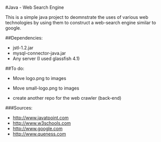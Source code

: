 #Java - Web Search Engine

This is a simple java project to deomnstrate the uses of various web technologies by using them to construct a web-search engine similar to google.

##Dependencies:
+ jstl-1.2.jar
+ mysql-connector-java.jar
+ Any server (I used glassfish 4.1)

##To do:
+ Move logo.png to images
+ Move small-logo.png to images

+ create another repo for the web crawler (back-end)
 

###Sources:
+ http://www.javatpoint.com
+ http://www.w3schools.com
+ http://www.google.com
+ http://www.queness.com
